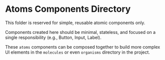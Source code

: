 # Atoms Components Directory

This folder is reserved for simple, reusable atomic components only.

Components created here should be minimal, stateless, and focused on a single responsibility (e.g., Button, Input, Label).

These `atoms` components can be composed together to build more complex UI elements in the `molecules` or even
`organisms` directory in the project.
